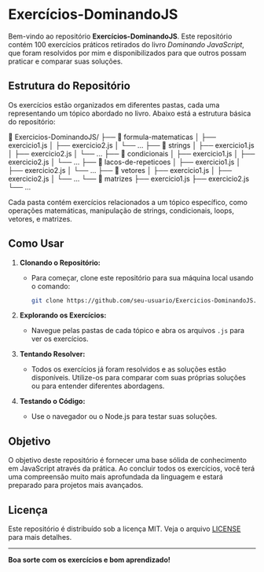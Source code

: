 
# Exercícios-DominandoJS

Bem-vindo ao repositório **Exercícios-DominandoJS**. Este repositório contém 100 exercícios práticos retirados do livro *Dominando JavaScript*, que foram resolvidos por mim e disponibilizados para que outros possam praticar e comparar suas soluções.

## Estrutura do Repositório

Os exercícios estão organizados em diferentes pastas, cada uma representando um tópico abordado no livro. Abaixo está a estrutura básica do repositório:

📁 Exercicios-DominandoJS/ ├── 📁 formula-matematicas │ ├── exercicio1.js │ ├── exercicio2.js │ └── ... ├── 📁 strings │ ├── exercicio1.js │ ├── exercicio2.js │ └── ... ├── 📁 condicionais │ ├── exercicio1.js │ ├── exercicio2.js │ └── ... ├── 📁 lacos-de-repeticoes │ ├── exercicio1.js │ ├── exercicio2.js │ └── ... ├── 📁 vetores │ ├── exercicio1.js │ ├── exercicio2.js │ └── ... └── 📁 matrizes ├── exercicio1.js ├── exercicio2.js └── ...

Cada pasta contém exercícios relacionados a um tópico específico, como operações matemáticas, manipulação de strings, condicionais, loops, vetores, e matrizes.

## Como Usar

1. **Clonando o Repositório:** 
   - Para começar, clone este repositório para sua máquina local usando o comando:
     ```bash
     git clone https://github.com/seu-usuario/Exercicios-DominandoJS.git
     ```
   
2. **Explorando os Exercícios:**
   - Navegue pelas pastas de cada tópico e abra os arquivos `.js` para ver os exercícios.

3. **Tentando Resolver:**
   - Todos os exercícios já foram resolvidos e as soluções estão disponíveis. Utilize-os para comparar com suas próprias soluções ou para entender diferentes abordagens.

4. **Testando o Código:**
   - Use o navegador ou o Node.js para testar suas soluções.

## Objetivo

O objetivo deste repositório é fornecer uma base sólida de conhecimento em JavaScript através da prática. Ao concluir todos os exercícios, você terá uma compreensão muito mais aprofundada da linguagem e estará preparado para projetos mais avançados.

## Licença

Este repositório é distribuído sob a licença MIT. Veja o arquivo [LICENSE](LICENSE) para mais detalhes.

---

**Boa sorte com os exercícios e bom aprendizado!**
